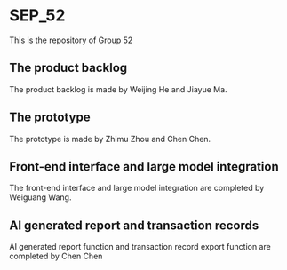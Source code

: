 # SEP_52
This is the repository of Group 52
## The product backlog
The product backlog is made by Weijing He and Jiayue Ma.
## The prototype
The prototype is made by Zhimu Zhou and Chen Chen.
## Front-end interface and large model integration
The front-end interface and large model integration are completed by Weiguang Wang.
## AI generated report and transaction records
AI generated report function and transaction record export function are completed by Chen Chen
